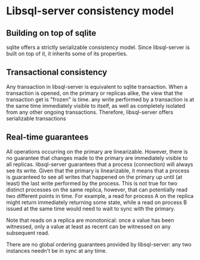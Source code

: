 # Libsql-server consistency model

## Building on top of sqlite

sqlite offers a strictly serializable consistency model. Since libsql-server is built on top of it, it inherits some of its properties.

## Transactional consistency

Any transaction in libsql-server is equivalent to sqlite transaction. When a transaction is opened, on the primary or replicas alike, the view that the transaction get is "frozen" is time. any write performed by a transaction is at the same time immediately visible to itself, as well as completely isolated from any other ongoing transactions. Therefore, libsql-server offers serializable transactions

## Real-time guarantees

All operations occurring on the primary are linearizable. However, there is no guarantee that changes made to the primary are immediately visible to all replicas. libsql-server guarantees that a process (connection) will always see its write. Given that the primary is linearizable, it means that a process is guaranteed to see all writes that happened on the primary up until (at least) the last write performed by the process. This is not true for two distinct processes on the same replica, however, that can potentially read two different points in time. For example, a read for process A on the replica might return immediately returning some state, while a read on process B issued at the same time would need to wait to sync with the primary.

Note that reads on a replica are monotonical: once a value has been witnessed, only a value at least as recent can be witnessed on any subsequent read.

There are no global ordering guarantees provided by libsql-server: any two instances needn't be in sync at any time.
